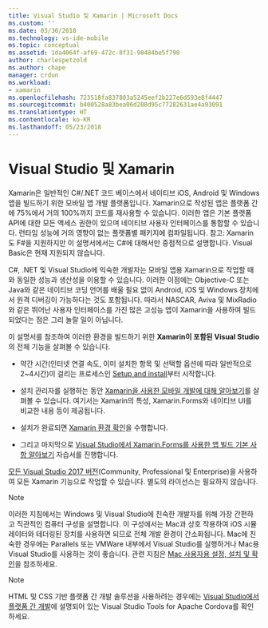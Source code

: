 ```yaml
---
title: Visual Studio 및 Xamarin | Microsoft Docs
ms.custom: ''
ms.date: 03/30/2018
ms.technology: vs-ide-mobile
ms.topic: conceptual
ms.assetid: 1da4064f-af69-472c-8f31-98484be5f790
author: charlespetzold
ms.author: chape
manager: crdun
ms.workload:
- xamarin
ms.openlocfilehash: 723518fa837803a5245eef2b227e6d593e8f4447
ms.sourcegitcommit: b400528a83bea06d208d95c77282631ae4a93091
ms.translationtype: HT
ms.contentlocale: ko-KR
ms.lasthandoff: 05/23/2018
---
```

# <a name="visual-studio-and-xamarin"></a>Visual Studio 및 Xamarin

Xamarin은 일반적인 C#/.NET 코드 베이스에서 네이티브 iOS, Android 및 Windows 앱을 빌드하기 위한 모바일 앱 개발 플랫폼입니다. Xamarin으로 작성된 앱은 플랫폼 간에 75%에서 거의 100%까지 코드를 재사용할 수 있습니다. 이러한 앱은 기본 플랫폼 API에 대한 모든 액세스 권한이 있으며 네이티브 사용자 인터페이스를 통합할 수 있습니다. 런타임 성능에 거의 영향이 없는 플랫폼별 패키지에 컴파일됩니다. 참고: Xamarin도 F#을 지원하지만 이 설명서에서는 C#에 대해서만 중점적으로 설명합니다. Visual Basic은 현재 지원되지 않습니다.  
  
C#, .NET 및 Visual Studio에 익숙한 개발자는 모바일 앱용 Xamarin으로 작업할 때와 동일한 성능과 생산성을 이용할 수 있습니다. 이러한 이점에는 Objective-C 또는 Java와 같은 네이티브 코딩 언어를 배울 필요 없이 Android, iOS 및 Windows 장치에서 원격 디버깅이 가능하다는 것도 포함됩니다. 따라서 NASCAR, Aviva 및 MixRadio와 같은 뛰어난 사용자 인터페이스를 가진 많은 고성능 앱이 Xamarin을 사용하여 빌드되었다는 점은 그리 놀랄 일이 아닙니다.  
  
이 설명서를 참조하여 이러한 환경을 빌드하기 위한 **Xamarin이 포함된 Visual Studio**의 전체 기능을 살펴볼 수 있습니다.  
  
-   약간 시간(인터넷 연결 속도, 이미 설치한 항목 및 선택할 옵션에 따라 일반적으로 2~4시간)이 걸리는 프로세스인 [Setup and install](../cross-platform/setup-and-install.md)부터 시작합니다.  
  
-   설치 관리자를 실행하는 동안 [Xamarin을 사용한 모바일 개발에 대해 알아보기](learn-about-mobile-development-with-xamarin.md)를 살펴볼 수 있습니다. 여기서는 Xamarin의 특성, Xamarin.Forms와 네이티브 UI를 비교한 내용 등이 제공됩니다.  
  
-   설치가 완료되면 [Xamarin 환경 확인](../cross-platform/verify-your-xamarin-environment.md)을 수행합니다.  
  
-   그리고 마지막으로 [Visual Studio에서 Xamarin.Forms를 사용한 앱 빌드 기본 사항 알아보기](learn-app-building-basics-with-xamarin-forms-in-visual-studio.md) 자습서를 진행합니다.  
  
[모든 Visual Studio 2017 버전](https://www.visualstudio.com/vs)(Community, Professional 및 Enterprise)을 사용하여 모든 Xamarin 기능으로 작업할 수 있습니다. 별도의 라이선스는 필요하지 않습니다.  
  
> [!NOTE]
>  이러한 지침에서는 Windows 및 Visual Studio에 친숙한 개발자를 위해 가장 간편하고 직관적인 컴퓨터 구성을 설명합니다. 이 구성에서는 Mac과 상호 작용하여 iOS 시뮬레이터와 테더링된 장치를 사용하면 되므로 전체 개발 환경이 간소화됩니다. Mac에 친숙한 경우에는 Parallels 또는 VMWare 내부에서 Visual Studio를 실행하거나 Mac용 Visual Studio를 사용하는 것이 좋습니다. 관련 지침은 [Mac 사용자용 설정, 설치 및 확인](../cross-platform/setup-install-and-verifications-for-mac-users.md)을 참조하세요.  
  
> [!NOTE]
>  HTML 및 CSS 기반 플랫폼 간 개발 솔루션을 사용하려는 경우에는 [Visual Studio에서 플랫폼 간 개발](../cross-platform/cross-platform-mobile-development-in-visual-studio.md#HTML)에 설명되어 있는 Visual Studio Tools for Apache Cordova를 확인하세요.